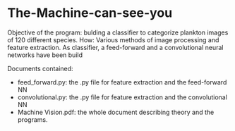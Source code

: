 # The-Machine-can-see-you

Objective of the program: bulding a classifier to categorize plankton images of 120 different species.
How: Various methods of image processing and feature extraction. As classifier, a feed-forward and a 
    convolutional neural networks have been build
    
Documents contained: 
 - feed_forward.py: the .py file for feature extraction and the feed-forward NN
 - convolutional.py: the .py file for feature extraction and the convolutional NN
 - Machine Vision.pdf: the whole document describing theory and the programs.
